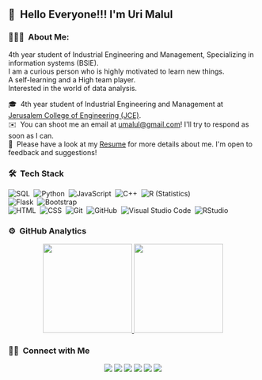  ## 👋 &nbsp;Hello Everyone!!! I'm Uri Malul

### 👨🏻‍💻 &nbsp;About Me:
4th year student of Industrial Engineering and Management,
Specializing in information systems (BSIE).<br>
I am a curious person who is highly motivated to learn new things.<br>
A self-learning and a High team player.<br>
Interested in the world of data analysis.

🎓 &nbsp;4th year student of Industrial Engineering and Management at [Jerusalem College of Engineering (JCE)](https://english.jce.ac.il/).\
✉️ &nbsp;You can shoot me an email at umalul@gmail.com! I'll try to respond as soon as I can.\
📄 &nbsp;Please have a look at my [Resume](@urimalul) for more details about me. I'm open to feedback and suggestions!

### 🛠 &nbsp;Tech Stack

![SQL](https://img.shields.io/badge/-SQL-05122A?style=flat&logo=SQL)&nbsp;
![Python](https://img.shields.io/badge/-Python-05122A?style=flat&logo=python)&nbsp;
![JavaScript](https://img.shields.io/badge/-JavaScript-05122A?style=flat&logo=javascript)&nbsp;
![C++](https://img.shields.io/badge/-C++-05122A?style=flat&logo=C%2B%2B&logoColor=00599C)&nbsp;
![R (Statistics)](https://img.shields.io/badge/-R-05122A?style=flat&logo=R&logoColor=276DC3)\
![Flask](https://img.shields.io/badge/-Flask-05122A?style=flat&logo=flask)&nbsp;
![Bootstrap](https://img.shields.io/badge/-Bootstrap-05122A?style=flat&logo=bootstrap&logoColor=563D7C)\
![HTML](https://img.shields.io/badge/-HTML-05122A?style=flat&logo=HTML5)&nbsp;
![CSS](https://img.shields.io/badge/-CSS-05122A?style=flat&logo=CSS3&logoColor=1572B6)&nbsp;
![Git](https://img.shields.io/badge/-Git-05122A?style=flat&logo=git)&nbsp;
![GitHub](https://img.shields.io/badge/-GitHub-05122A?style=flat&logo=github)&nbsp;
![Visual Studio Code](https://img.shields.io/badge/-Visual%20Studio%20Code-05122A?style=flat&logo=visual-studio-code&logoColor=007ACC)&nbsp;
![RStudio](https://img.shields.io/badge/-RStudio-05122A?style=flat&logo=rstudio)&nbsp;

### ⚙️ &nbsp;GitHub Analytics

<p align="center">
<a href="https://github.com/Namlul">
  <img height="180em" src="https://github-readme-stats-eight-theta.vercel.app/api?username=Namlul&show_icons=true&theme=algolia&include_all_commits=true&count_private=true"/>
  <img height="180em" src="https://github-readme-stats-eight-theta.vercel.app/api/top-langs/?username=Namlul&layout=compact&langs_count=8&theme=algolia"/>
</a>
</p>

### 🤝🏻 &nbsp;Connect with Me

<p align="center">
<a href="www.linkedin.com/in/uri-malul"><img src="https://img.shields.io/badge/-Uri%20Malul-0077B5?style=flat&logo=Linkedin&logoColor=white"/></a>
 <a href="https://bitbucket.org/umalul/"><img src="https://img.shields.io/badge/-umalul-0077B5?style=flat&logo=bitbucket&logoColor=white"/></a>
<a href="mailto:umalul@gmail.com"><img src="https://img.shields.io/badge/-umalul@gmail.com-D14836?style=flat&logo=Gmail&logoColor=white"/></a>
<a href="https://www.instagram.com/uri_malul/"><img src="https://img.shields.io/badge/-@uri_malul-E4405F?style=flat&logo=Instagram&logoColor=white"/></a>
<a href="https://www.facebook.com/uri.malul"><img src="https://img.shields.io/badge/-@uri.malul-1877F2?style=flat&logo=Facebook&logoColor=white"/></a>
<a href="https://twitter.com/UMalul"><img src="https://img.shields.io/badge/-UMalul-0077B5?style=flat&logo=twitter&logoColor=white"/></a>
</p>
